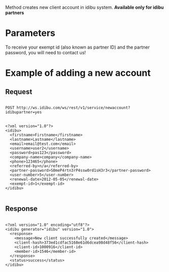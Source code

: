 <p>Method creates new client account in idibu system. <b>Available only for idibu partners</b></p>
<h1>
	Parameters</h1>
<p>To receive your exempt id (also known as partner ID) and the partner password, you will need to contact us!</p>
<h1>
	Example of adding a new account</h1>
<h2>
	Request</h2>
<pre>
<code>
POST http://ws.idibu.com/ws/rest/v1/service/newaccount?idibupartner=yes
</code>
<code type="xml">
&lt;?xml version=&quot;1.0&quot;?&gt;
&lt;idibu&gt;
  &lt;firstname&gt;Firstname&lt;/firstname&gt;
  &lt;lastname&gt;Lastname&lt;/lastname&gt;
  &lt;email&gt;email@test.com&lt;/email&gt;
  &lt;username&gt;user2&lt;/username&gt;
  &lt;password&gt;pas123&lt;/password&gt;
  &lt;company-name&gt;company&lt;/company-name&gt;
  &lt;phone&gt;123465&lt;/phone&gt;
  &lt;referred-by&gt;n/a&lt;/referred-by&gt;
  &lt;partner-password&gt;S0meP4rtn3rP4ssw0rd1sH3r3&lt;/partner-password&gt;
  &lt;user-number&gt;5&lt;/user-number&gt;
  &lt;renewal-date&gt;2012-05-05&lt;/renewal-date&gt;
  &lt;exempt-id&gt;1&lt;/exempt-id&gt;
&lt;/idibu&gt;
</code>
</pre>
<h2>
	Response</h2>
<pre>
<code type="xml">
&lt;?xml version=&quot;1.0&quot; encoding=&quot;utf8&quot;?&gt;
&lt;idibu generator=&quot;idibu&quot; version=&quot;1.0&quot;&gt;
  &lt;response&gt;
    &lt;message&gt;New client successfully created&lt;/message&gt;
    &lt;client-hash&gt;373ed1cdfac5168e61d6dcea98d48f56&lt;/client-hash&gt;
    &lt;client-id&gt;1000916&lt;/client-id&gt;
    &lt;member-id&gt;1546&lt;/member-id&gt;
  &lt;/response&gt;
  &lt;status&gt;success&lt;/status&gt;
&lt;/idibu&gt;
</code>
</pre>
